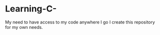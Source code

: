 # Learning-C-
My need to have access to my code anywhere I go I create this repository for my own needs.
